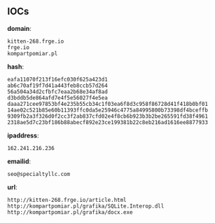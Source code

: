 
## IOCs

__domain__:

```text
kitten-268.frge.io
frge.io
kompartpomiar.pl
```
__hash__:

```text
eafa11070f213f16efc030f625a423d1
ab6c70af19f7d41a443feb8ccb57d264
56a504a34d2cfbfc7eaa2b68e34af8ad
d3bddb5de864afd7e4f5e56027f4e5ea
daaa271cee97853bf4e235b55cb34c1f03ea6f8d3c958f86728d41f418b0bf01
14ae02c521b85e60b11393ffc0da5e25946c4775a84995800b73398df4bceffb
9309fb2a3f326d0f2cc3f2ab837cfd02e4f8cb6b923b3b2be265591fd38f4961
2318ae5d7c23bf186b88abecf892e23ce199381b22c8eb216ad1616ee8877933
```
__ipaddress__:

```text
162.241.216.236
```
__emailid__:

```text
seo@specialtyllc.com
```
__url__:

```text
http://kitten-268.frge.io/article.html
http://kompartpomiar.pl/grafika/SQLite.Interop.dll
http://kompartpomiar.pl/grafika/docx.exe
```